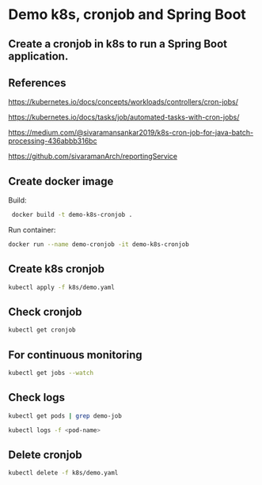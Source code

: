 # Demo k8s, cronjob and Spring Boot

## **Create a cronjob in k8s to run a Spring Boot application.**

## References

https://kubernetes.io/docs/concepts/workloads/controllers/cron-jobs/

https://kubernetes.io/docs/tasks/job/automated-tasks-with-cron-jobs/

https://medium.com/@sivaramansankar2019/k8s-cron-job-for-java-batch-processing-436abbb316bc

https://github.com/sivaramanArch/reportingService


## Create docker image

Build:

```bash
 docker build -t demo-k8s-cronjob .
```

Run container:

```bash
docker run --name demo-cronjob -it demo-k8s-cronjob
```

## Create k8s cronjob

```bash
kubectl apply -f k8s/demo.yaml
```

## Check cronjob

```bash
kubectl get cronjob
```

## For continuous monitoring
    
```bash
kubectl get jobs --watch
```

## Check logs

```bash
kubectl get pods | grep demo-job
```

```bash
kubectl logs -f <pod-name>
```

## Delete cronjob

```bash
kubectl delete -f k8s/demo.yaml
```
